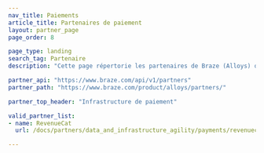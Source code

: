 ```yaml
---
nav_title: Paiements
article_title: Partenaires de paiement
layout: partner_page
page_order: 8

page_type: landing
search_tag: Partenaire
description: "Cette page répertorie les partenaires de Braze (Alloys) qui offrent une infrastructure aux développeurs d’applications mobiles pour gérer et prendre en charge les paiements et abonnements in-app."

partner_api: "https://www.braze.com/api/v1/partners"
partner_path: "https://www.braze.com/product/alloys/partners/"

partner_top_header: "Infrastructure de paiement"

valid_partner_list:
- name: RevenueCat
  url: /docs/partners/data_and_infrastructure_agility/payments/revenuecat/

---
```


